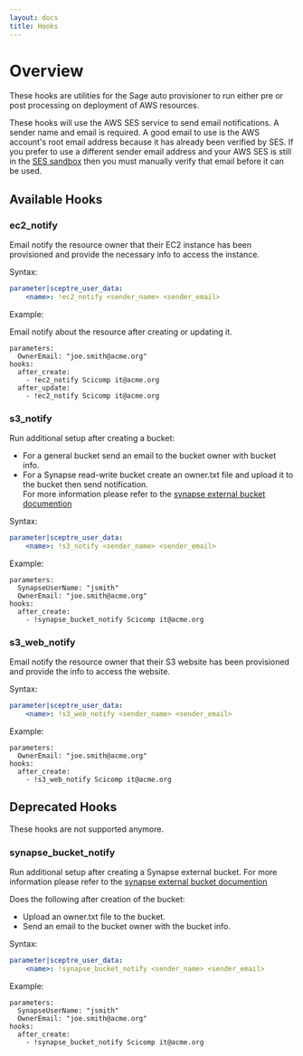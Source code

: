 ```yaml
---
layout: docs
title: Hooks
---
```


# Overview

These hooks are utilities for the Sage auto provisioner to run either
pre or post processing on deployment of AWS resources.


These hooks will use the AWS SES service to send email notifications.
A sender name and email is required. A good email to use is the AWS account's
root email address because it has already been verified by SES.  If you prefer
to use a different sender email address and your AWS SES is still in the
[SES sandbox](https://docs.aws.amazon.com/ses/latest/DeveloperGuide/request-production-access.html)
then you must manually verify that email before it can be used.

## Available Hooks

### ec2_notify

Email notify the resource owner that their EC2 instance has been
provisioned and provide the necessary info to access the instance.

Syntax:

```yaml
parameter|sceptre_user_data:
    <name>: !ec2_notify <sender_name> <sender_email>
```

Example:

Email notify about the resource after creating or updating it.
```
parameters:
  OwnerEmail: "joe.smith@acme.org"
hooks:
  after_create:
    - !ec2_notify Scicomp it@acme.org
  after_update:
    - !ec2_notify Scicomp it@acme.org
```

### s3_notify

Run additional setup after creating a bucket:

* For a general bucket send an email to the bucket owner with bucket info.
* For a Synapse read-write bucket create an owner.txt file and upload it to the bucket then send notification.  
For more information please refer to the
[synapse external bucket documention](http://docs.synapse.org/articles/custom_storage_location.html)


Syntax:

```yaml
parameter|sceptre_user_data:
    <name>: !s3_notify <sender_name> <sender_email>
```

Example:

```
parameters:
  SynapseUserName: "jsmith"
  OwnerEmail: "joe.smith@acme.org"
hooks:
  after_create:
    - !synapse_bucket_notify Scicomp it@acme.org
```

### s3_web_notify

Email notify the resource owner that their S3 website has been
provisioned and provide the info to access the website.

Syntax:

```yaml
parameter|sceptre_user_data:
    <name>: !s3_web_notify <sender_name> <sender_email>
```

Example:

```
parameters:
  OwnerEmail: "joe.smith@acme.org"
hooks:
  after_create:
    - !s3_web_notify Scicomp it@acme.org
```


## Deprecated Hooks
These hooks are not supported anymore.

### synapse_bucket_notify

Run additional setup after creating a Synapse external bucket.
For more information please refer to the
[synapse external bucket documention](http://docs.synapse.org/articles/custom_storage_location.html)

Does the following after creation of the bucket:
* Upload an owner.txt file to the bucket.
* Send an email to the bucket owner with the bucket info.

Syntax:

```yaml
parameter|sceptre_user_data:
    <name>: !synapse_bucket_notify <sender_name> <sender_email>
```

Example:

```
parameters:
  SynapseUserName: "jsmith"
  OwnerEmail: "joe.smith@acme.org"
hooks:
  after_create:
    - !synapse_bucket_notify Scicomp it@acme.org
```

